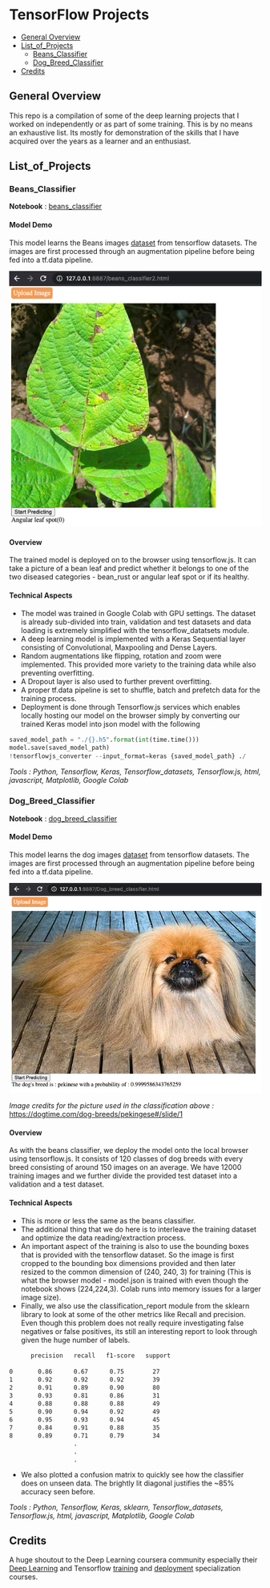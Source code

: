 # TensorFlow Projects

- [General Overview](#general-overview)
- [List_of_Projects](#list_of_projects)
  * [Beans_Classifier](#beans_classifier)
  * [Dog_Breed_Classifier](#dog_breed_classifier)
- [Credits](#credits)

## General Overview
This repo is a compilation of some of the deep learning projects that I worked on independently or as part of some training. This is by no means an exhaustive list. Its mostly for demonstration of the skills that I have acquired over the years as a learner and an enthusiast.

## List_of_Projects

### Beans_Classifier

**Notebook** : [beans_classifier](https://github.com/jyotisman-ds/TensorFlow_projects/blob/main/Beans_Classifier/Beans_fullCalssifier.ipynb)

#### Model Demo
This model learns the Beans images [dataset](https://www.tensorflow.org/datasets/catalog/beans) from tensorflow datasets. The images are first processed through an augmentation pipeline before being fed into  a tf.data pipeline.

![Browser Model](/images/PredictingBeans.png)

#### Overview
The trained model is deployed on to the browser using tensorflow.js. It can take a picture of a bean leaf and predict whether it belongs to one of the two diseased categories - bean_rust or angular leaf spot or if its healthy.  

#### Technical Aspects
- The model was trained in Google Colab with GPU settings. The dataset is already sub-divided into train, validation and test datasets and data loading is extremely simplified with the tensorflow_datatsets module.
- A deep learning model is implemented with a Keras Sequential layer consisting of Convolutional, Maxpooling and Dense Layers.
- Random augmentations like flipping, rotation and zoom were implemented. This provided more variety to the training data while also preventing overfitting.
- A Dropout layer is also used to further prevent overfitting.
- A proper tf.data pipeline is set to shuffle, batch and prefetch data for the training process.
- Deployment is done through Tensorflow.js services which enables locally hosting our model on the browser simply by converting our trained Keras model into json model with the following
```python
saved_model_path = "./{}.h5".format(int(time.time()))
model.save(saved_model_path)
!tensorflowjs_converter --input_format=keras {saved_model_path} ./
```
_Tools : Python, Tensorflow, Keras, Tensorflow_datasets, Tensorflow.js, html, javascript, Matplotlib, Google Colab_

### Dog_Breed_Classifier

**Notebook** : [dog_breed_classifier](https://github.com/jyotisman-ds/TensorFlow_projects/blob/main/Dog_breed_classifier/Dog_breed_classifier_optimized.ipynb)

#### Model Demo
This model learns the dog images [dataset](https://www.tensorflow.org/datasets/catalog/stanford_dogs) from tensorflow datasets. The images are first processed through an augmentation pipeline before being fed into  a tf.data pipeline.

![Browser Model](/images/dog_breed.png)

_Image credits for the picture used in the classification above :_ https://dogtime.com/dog-breeds/pekingese#/slide/1

#### Overview
As with the beans classifier, we deploy the model onto the local browser using tensorflow.js. It consists of 120 classes of dog breeds with every breed consisting of around 150 images on an average. We have 12000 training images and we further divide the provided test dataset into a validation and a test dataset.

#### Technical Aspects
- This is more or less the same as the beans classifier.
- The additional thing that we do here is to interleave the training dataset and optimize the data reading/extraction process.
- An important aspect of the training is also to use the bounding boxes that is provided with the tensorflow dataset. So the image is first cropped to the bounding box dimensions provided and then later resized to the common dimension of (240, 240, 3) for training (This is what the browser model - model.json is trained with even though the notebook shows (224,224,3). Colab runs into memory issues for a larger image size).
- Finally, we also use the classification_report module from the sklearn library to look at some of the other metrics like Recall and precision. Even though this problem does not really require investigating false negatives or false positives, its still an interesting report to look through given the huge number of labels.

```
      precision   recall   f1-score   support

0       0.86      0.67      0.75        27
1       0.92      0.92      0.92        39
2       0.91      0.89      0.90        80
3       0.93      0.81      0.86        31
4       0.88      0.88      0.88        49
5       0.90      0.94      0.92        49
6       0.95      0.93      0.94        45
7       0.84      0.91      0.88        35
8       0.89      0.71      0.79        34
                  .
                  .
                  .
```

- We also plotted a confusion matrix to quickly see how the classifier does on unseen data. The brightly lit diagonal justifies the ~85% accuracy seen before.  

_Tools : Python, Tensorflow, Keras, sklearn, Tensorflow_datasets, Tensorflow.js, html, javascript, Matplotlib, Google Colab_

## Credits
A huge shoutout to the Deep Learning coursera community especially their [Deep Learning](https://www.coursera.org/specializations/deep-learning) and Tensorflow [training](https://www.coursera.org/professional-certificates/tensorflow-in-practice) and [deployment](https://www.coursera.org/specializations/tensorflow-data-and-deployment) specialization courses.

